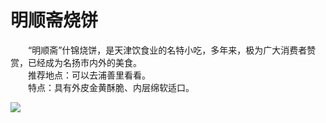 # 明顺斋烧饼  

&emsp;&emsp;“明顺斋”什锦烧饼，是天津饮食业的名特小吃，多年来，极为广大消费者赞赏，已经成为名扬市内外的美食。  
&emsp;&emsp;推荐地点：可以去浦善里看看。  
&emsp;&emsp;特点：具有外皮金黄酥脆、内层绵软适口。  

![](https://raw.gitmirror.com/szqq0512/Pic/main/img/202201212003314.png)  